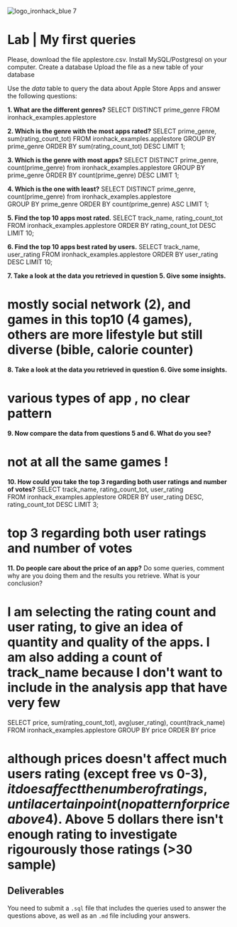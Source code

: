 ![logo_ironhack_blue 7](https://user-images.githubusercontent.com/23629340/40541063-a07a0a8a-601a-11e8-91b5-2f13e4e6b441.png)
# Lab | My first queries

Please, download the file applestore.csv.
Install MySQL/Postgresql on your computer.
Create a database
Upload the file as a new table of your database

Use the *data* table to query the data about Apple Store Apps and answer the following questions: 

**1. What are the different genres?**
SELECT DISTINCT prime_genre FROM ironhack_examples.applestore

**2. Which is the genre with the most apps rated?**
SELECT prime_genre, sum(rating_count_tot)
FROM ironhack_examples.applestore 
GROUP BY prime_genre
ORDER BY sum(rating_count_tot) DESC
LIMIT 1;

**3. Which is the genre with most apps?**
SELECT DISTINCT prime_genre, count(prime_genre) from ironhack_examples.applestore
GROUP BY prime_genre
ORDER BY count(prime_genre) DESC
LIMIT 1;

**4. Which is the one with least?**
SELECT DISTINCT prime_genre, count(prime_genre) from ironhack_examples.applestore  
GROUP BY prime_genre
ORDER BY count(prime_genre) ASC
LIMIT 1;

**5. Find the top 10 apps most rated.**
SELECT track_name, rating_count_tot 
FROM ironhack_examples.applestore
ORDER BY rating_count_tot DESC
LIMIT 10;

**6. Find the top 10 apps best rated by users.**
SELECT track_name, user_rating
FROM ironhack_examples.applestore
ORDER BY user_rating DESC
LIMIT 10;

**7. Take a look at the data you retrieved in question 5. Give some insights.**
# mostly social network (2), and games in this top10 (4 games), others are more lifestyle but still diverse (bible, calorie counter)

**8. Take a look at the data you retrieved in question 6. Give some insights.**
# various types of app , no clear pattern

**9. Now compare the data from questions 5 and 6. What do you see?**
# not at all the same games !

**10. How could you take the top 3 regarding both user ratings and number of votes?**
SELECT track_name, rating_count_tot, user_rating       
FROM ironhack_examples.applestore
ORDER BY user_rating DESC, rating_count_tot DESC
LIMIT 3;
# top 3 regarding both user ratings and number of votes

**11. Do people care about the price of an app?** Do some queries, comment why are you doing them and the results you retrieve. What is your conclusion?
# I am selecting the rating count and user rating, to give an idea of quantity and quality of the apps. I am also adding a count of track_name because I don't want to include in the analysis app that have very few
SELECT price, sum(rating_count_tot), avg(user_rating), count(track_name)
FROM ironhack_examples.applestore
GROUP BY price
ORDER BY price
# although prices doesn't affect much users rating (except free vs 0-3$), it does affect the number of ratings, until a certain point (no pattern for price above 4$). Above 5 dollars there isn't enough rating to investigate rigourously those ratings (>30 sample)

## Deliverables 
You need to submit a `.sql` file that includes the queries used to answer the questions above, as well as an `.md` file including your answers. 






